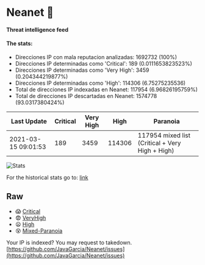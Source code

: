 # Neanet :hocho:
#### Threat intelligence feed
#### The stats:

- Direcciones IP con mala reputacion analizadas: 1692732 (100%)
- Direcciones IP determinadas como 'Critical':  189 (0.0111653823523%)
- Direcciones IP determinadas como 'Very High':  3459 (0.204344219877%)
- Direcciones IP determinadas como 'High':  114306 (6.75275235536)
- Total de direcciones IP indexadas en Neanet:  117954 (6.96826195759%)
- Total de direcciones IP descartadas en Neanet:  1574778 (93.0317380424%)

| Last Update | Critical | Very High | High | Paranoia |
| --- | --- | --- | --- | --- |
| 2021-03-15 09:01:53 | 189 | 3459 | 114306 | 117954 mixed list (Critical + Very High + High)|

![Stats](https://docs.google.com/spreadsheets/d/e/2PACX-1vSnaNMIXVabIpDJjufMlzH7poXnshF3mgd8Is1g9ytUEzVsP5my4Trn8f-xkoLLQ38xpL3HtmUexLo6/pubchart?oid=501124687&format=image)

For the historical stats go to: [link](/stats.csv)
## Raw
- :scream: [Critical](https://raw.githubusercontent.com/JavaGarcia/Neanet/master/blacklists/neanet_critical.txt)
- :fearful: [VeryHigh](https://raw.githubusercontent.com/JavaGarcia/Neanet/master/blacklists/neanet_veryHigh.txtt)
- :frowning: [High](https://raw.githubusercontent.com/JavaGarcia/Neanet/master/blacklists/neanet_high.txt)
- :dizzy_face: [Mixed-Paranoia](https://raw.githubusercontent.com/JavaGarcia/Neanet/master/blacklists/neanet_all.txt)


Your IP is indexed? You may request to takedown. [https://github.com/JavaGarcia/Neanet/issues](https://github.com/JavaGarcia/Neanet/issues)














































































































































































































































































































































































































































































































































































































































































































































































































































































































































































































































































































































































































































































































































































































































































































































































































































































































































































































































































































































































































































































































































































































































































































































































































































































































































































































































































































































































































































































































































































































































































































































































































































































































































































































































































































































































































































































































































































































































































































































































































































































































































































































































































































































































































































































































































































































































































































































































































































































































































































































































































